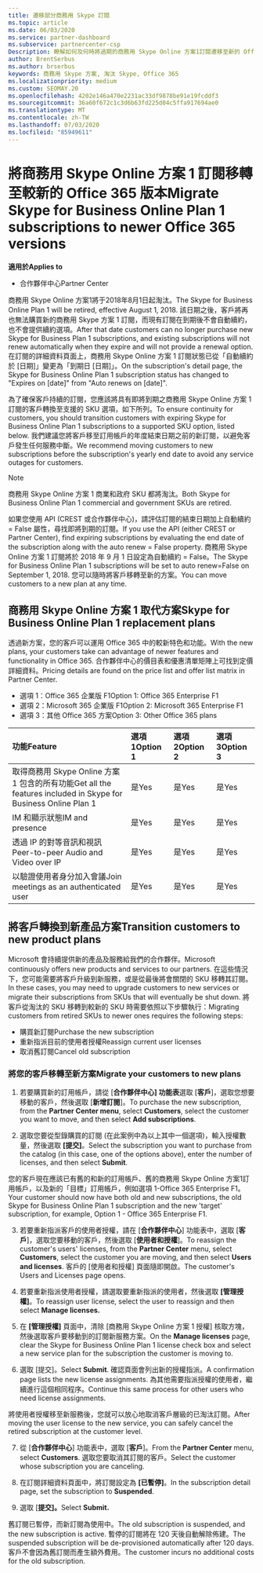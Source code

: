 ```yaml
---
title: 遷移部分商務用 Skype 訂閱
ms.topic: article
ms.date: 06/03/2020
ms.service: partner-dashboard
ms.subservice: partnercenter-csp
Description: 瞭解如何及何時將過期的商務用 Skype Online 方案1訂閱遷移至新的 Office 365 版本。
author: BrentSerbus
ms.author: brserbus
keywords: 商務用 Skype 方案, 淘汰 Skype, Office 365
ms.localizationpriority: medium
ms.custom: SEOMAY.20
ms.openlocfilehash: 4202e146a470e2231ac33df9878be91e19fcddf3
ms.sourcegitcommit: 36a60f672c1c3d6b63fd225d04c5ffa917694ae0
ms.translationtype: MT
ms.contentlocale: zh-TW
ms.lasthandoff: 07/03/2020
ms.locfileid: "85949611"
---
```

# <a name="migrate-skype-for-business-online-plan-1-subscriptions-to-newer-office-365-versions"></a><span data-ttu-id="575e7-104">將商務用 Skype Online 方案 1 訂閱移轉至較新的 Office 365 版本</span><span class="sxs-lookup"><span data-stu-id="575e7-104">Migrate Skype for Business Online Plan 1 subscriptions to newer Office 365 versions</span></span>

<span data-ttu-id="575e7-105">**適用於**</span><span class="sxs-lookup"><span data-stu-id="575e7-105">**Applies to**</span></span>

- <span data-ttu-id="575e7-106">合作夥伴中心</span><span class="sxs-lookup"><span data-stu-id="575e7-106">Partner Center</span></span>

<span data-ttu-id="575e7-107">商務用 Skype Online 方案1將于2018年8月1日起淘汰。</span><span class="sxs-lookup"><span data-stu-id="575e7-107">The Skype for Business Online Plan 1 will be retired, effective August 1, 2018.</span></span> <span data-ttu-id="575e7-108">該日期之後，客戶將再也無法購買新的商務用 Skype 方案 1 訂閱，而現有訂閱在到期後不會自動續約，也不會提供續約選項。</span><span class="sxs-lookup"><span data-stu-id="575e7-108">After that date customers can no longer purchase new Skype for Business Plan 1 subscriptions, and existing subscriptions will not renew automatically when they expire and will not provide a renewal option.</span></span> <span data-ttu-id="575e7-109">在訂閱的詳細資料頁面上，商務用 Skype Online 方案 1 訂閱狀態已從「自動續約於 [日期]」變更為「到期日 [日期]」。</span><span class="sxs-lookup"><span data-stu-id="575e7-109">On the subscription's detail page, the Skype for Business Online Plan 1 subscription status has changed to "Expires on [date]" from "Auto renews on [date]".</span></span>  

<span data-ttu-id="575e7-110">為了確保客戶持續的訂閱，您應該將具有即將到期之商務用 Skype Online 方案 1 訂閱的客戶轉換至支援的 SKU 選項，如下所列。</span><span class="sxs-lookup"><span data-stu-id="575e7-110">To ensure continuity for customers, you should transition customers with expiring Skype for Business Online Plan 1 subscriptions to a supported SKU option, listed below.</span></span> <span data-ttu-id="575e7-111">我們建議您將客戶移至訂用帳戶的年度結束日期之前的新訂閱，以避免客戶發生任何服務中斷。</span><span class="sxs-lookup"><span data-stu-id="575e7-111">We recommend moving customers to new subscriptions before the subscription's yearly end date to avoid any service outages for customers.</span></span> 

>[!NOTE]
><span data-ttu-id="575e7-112">商務用 Skype Online 方案 1 商業和政府 SKU 都將淘汰。</span><span class="sxs-lookup"><span data-stu-id="575e7-112">Both Skype for Business Online Plan 1 commercial and government SKUs are retired.</span></span>

<span data-ttu-id="575e7-113">如果您使用 API (CREST 或合作夥伴中心)，請評估訂閱的結束日期加上自動續約 = False 屬性，尋找即將到期的訂閱。</span><span class="sxs-lookup"><span data-stu-id="575e7-113">If you use the API (either CREST or Partner Center), find expiring subscriptions by evaluating the end date of the subscription along with the auto renew = False property.</span></span> <span data-ttu-id="575e7-114">商務用 Skype Online 方案 1 訂閱將於 2018 年 9 月 1 日設定為自動續約 = False。</span><span class="sxs-lookup"><span data-stu-id="575e7-114">The Skype for Business Online Plan 1 subscriptions will be set to auto renew=False on September 1, 2018.</span></span> <span data-ttu-id="575e7-115">您可以隨時將客戶移轉至新的方案。</span><span class="sxs-lookup"><span data-stu-id="575e7-115">You can move customers to a new plan at any time.</span></span> 

## <a name="skype-for-business-online-plan-1-replacement-plans"></a><span data-ttu-id="575e7-116">商務用 Skype Online 方案 1 取代方案</span><span class="sxs-lookup"><span data-stu-id="575e7-116">Skype for Business Online Plan 1 replacement plans</span></span>

<span data-ttu-id="575e7-117">透過新方案，您的客戶可以運用 Office 365 中的較新特色和功能。</span><span class="sxs-lookup"><span data-stu-id="575e7-117">With the new plans, your customers take can advantage of newer features and functionality in Office 365.</span></span> <span data-ttu-id="575e7-118">合作夥伴中心的價目表和優惠清單矩陣上可找到定價詳細資料。</span><span class="sxs-lookup"><span data-stu-id="575e7-118">Pricing details are found on the price list and offer list matrix in Partner Center.</span></span> 

- <span data-ttu-id="575e7-119">選項 1：Office 365 企業版 F1</span><span class="sxs-lookup"><span data-stu-id="575e7-119">Option 1: Office 365 Enterprise F1</span></span>
- <span data-ttu-id="575e7-120">選項 2：Microsoft 365 企業版 F1</span><span class="sxs-lookup"><span data-stu-id="575e7-120">Option 2: Microsoft 365 Enterprise F1</span></span>
- <span data-ttu-id="575e7-121">選項 3：其他 Office 365 方案</span><span class="sxs-lookup"><span data-stu-id="575e7-121">Option 3: Other Office 365 plans</span></span>

|<span data-ttu-id="575e7-122">**功能**</span><span class="sxs-lookup"><span data-stu-id="575e7-122">**Feature**</span></span>    |<span data-ttu-id="575e7-123">**選項 1**</span><span class="sxs-lookup"><span data-stu-id="575e7-123">**Option 1**</span></span>   |<span data-ttu-id="575e7-124">**選項 2**</span><span class="sxs-lookup"><span data-stu-id="575e7-124">**Option 2**</span></span>   |<span data-ttu-id="575e7-125">**選項3**</span><span class="sxs-lookup"><span data-stu-id="575e7-125">**Option 3**</span></span>   |
|:-----------------|:-----------------|:-------------|:------------|
|<span data-ttu-id="575e7-126">取得商務用 Skype Online 方案 1 包含的所有功能</span><span class="sxs-lookup"><span data-stu-id="575e7-126">Get all the features included in Skype for Business Online Plan 1</span></span>|<span data-ttu-id="575e7-127">是</span><span class="sxs-lookup"><span data-stu-id="575e7-127">Yes</span></span>   |<span data-ttu-id="575e7-128">是</span><span class="sxs-lookup"><span data-stu-id="575e7-128">Yes</span></span>   |<span data-ttu-id="575e7-129">是</span><span class="sxs-lookup"><span data-stu-id="575e7-129">Yes</span></span>   |
|<span data-ttu-id="575e7-130">IM 和顯示狀態</span><span class="sxs-lookup"><span data-stu-id="575e7-130">IM and presence</span></span> |<span data-ttu-id="575e7-131">是</span><span class="sxs-lookup"><span data-stu-id="575e7-131">Yes</span></span>   |<span data-ttu-id="575e7-132">是</span><span class="sxs-lookup"><span data-stu-id="575e7-132">Yes</span></span>   |<span data-ttu-id="575e7-133">是</span><span class="sxs-lookup"><span data-stu-id="575e7-133">Yes</span></span>   |
|<span data-ttu-id="575e7-134">透過 IP 的對等音訊和視訊</span><span class="sxs-lookup"><span data-stu-id="575e7-134">Peer-to-peer Audio and Video over IP</span></span>|<span data-ttu-id="575e7-135">是</span><span class="sxs-lookup"><span data-stu-id="575e7-135">Yes</span></span>   |<span data-ttu-id="575e7-136">是</span><span class="sxs-lookup"><span data-stu-id="575e7-136">Yes</span></span>   |<span data-ttu-id="575e7-137">是</span><span class="sxs-lookup"><span data-stu-id="575e7-137">Yes</span></span>   
|<span data-ttu-id="575e7-138">以驗證使用者身分加入會議</span><span class="sxs-lookup"><span data-stu-id="575e7-138">Join meetings as an authenticated user</span></span>| <span data-ttu-id="575e7-139">是</span><span class="sxs-lookup"><span data-stu-id="575e7-139">Yes</span></span>   |<span data-ttu-id="575e7-140">是</span><span class="sxs-lookup"><span data-stu-id="575e7-140">Yes</span></span>   |<span data-ttu-id="575e7-141">是</span><span class="sxs-lookup"><span data-stu-id="575e7-141">Yes</span></span>   |

## <a name="transition-customers-to-new-product-plans"></a><span data-ttu-id="575e7-142">將客戶轉換到新產品方案</span><span class="sxs-lookup"><span data-stu-id="575e7-142">Transition customers to new product plans</span></span>

<span data-ttu-id="575e7-143">Microsoft 會持續提供新的產品及服務給我們的合作夥伴。</span><span class="sxs-lookup"><span data-stu-id="575e7-143">Microsoft continuously offers new products and services to our partners.</span></span> <span data-ttu-id="575e7-144">在這些情況下，您可能需要將客戶升級到新服務，或是從最後將會關閉的 SKU 移轉其訂閱。</span><span class="sxs-lookup"><span data-stu-id="575e7-144">In these cases, you may need to upgrade customers to new services or migrate their subscriptions from SKUs that will eventually be shut down.</span></span> <span data-ttu-id="575e7-145">將客戶從淘汰的 SKU 移轉到較新的 SKU 時需要依照以下步驟執行：</span><span class="sxs-lookup"><span data-stu-id="575e7-145">Migrating customers from retired SKUs to newer ones requires the following steps:</span></span>

- <span data-ttu-id="575e7-146">購買新訂閱</span><span class="sxs-lookup"><span data-stu-id="575e7-146">Purchase the new subscription</span></span>
- <span data-ttu-id="575e7-147">重新指派目前的使用者授權</span><span class="sxs-lookup"><span data-stu-id="575e7-147">Reassign current user licenses</span></span>
- <span data-ttu-id="575e7-148">取消舊訂閱</span><span class="sxs-lookup"><span data-stu-id="575e7-148">Cancel old subscription</span></span>

### <a name="migrate-your-customers-to-new-plans"></a><span data-ttu-id="575e7-149">將您的客戶移轉至新方案</span><span class="sxs-lookup"><span data-stu-id="575e7-149">Migrate your customers to new plans</span></span>

1. <span data-ttu-id="575e7-150">若要購買新的訂用帳戶，請從 [**合作夥伴中心] 功能表**選取 [**客戶**]，選取您想要移動的客戶，然後選取 [**新增訂閱**]。</span><span class="sxs-lookup"><span data-stu-id="575e7-150">To purchase the new subscription, from the **Partner Center menu**, select **Customers**, select the customer you want to move, and then select **Add subscriptions**.</span></span>

2. <span data-ttu-id="575e7-151">選取您要從型錄購買的訂閱 (在此案例中為以上其中一個選項)，輸入授權數量，然後選取 **\[提交\]**。</span><span class="sxs-lookup"><span data-stu-id="575e7-151">Select the subscription you want to purchase from the catalog (in this case, one of the options above), enter the number of licenses, and then select **Submit**.</span></span> 

<span data-ttu-id="575e7-152">您的客戶現在應該已有舊的和新的訂用帳戶、舊的商務用 Skype Online 方案1訂用帳戶，以及新的「目標」訂用帳戶，例如選項 1-Office 365 Enterprise F1。</span><span class="sxs-lookup"><span data-stu-id="575e7-152">Your customer should now have both old and new subscriptions, the old Skype for Business Online Plan 1  subscription and the new 'target' subscription, for example, Option 1 - Office 365 Enterprise F1.</span></span>

3. <span data-ttu-id="575e7-153">若要重新指派客戶的使用者授權，請在 [**合作夥伴中心**] 功能表中，選取 [**客戶**]，選取您要移動的客戶，然後選取 [**使用者和授權**]。</span><span class="sxs-lookup"><span data-stu-id="575e7-153">To reassign the customer's users' licenses, from the **Partner Center** menu, select **Customers**, select the customer you are moving, and then select **Users and licenses**.</span></span> <span data-ttu-id="575e7-154">客戶的 [使用者和授權] 頁面隨即開啟。</span><span class="sxs-lookup"><span data-stu-id="575e7-154">The customer's Users and Licenses page opens.</span></span>

4. <span data-ttu-id="575e7-155">若要重新指派使用者授權，請選取要重新指派的使用者，然後選取 **\[管理授權\]**。</span><span class="sxs-lookup"><span data-stu-id="575e7-155">To reassign user license, select the user to reassign and then select **Manage licenses.**</span></span>

5. <span data-ttu-id="575e7-156">在 **\[管理授權\]** 頁面中，清除 \[商務用 Skype Online 方案 1 授權\] 核取方塊，然後選取客戶要移動到的訂閱新服務方案。</span><span class="sxs-lookup"><span data-stu-id="575e7-156">On the **Manage licenses** page, clear the Skype for Business Online Plan 1 license check box and select a new service plan for the subscription the customer is moving to.</span></span>

6. <span data-ttu-id="575e7-157">選取 [提交]。</span><span class="sxs-lookup"><span data-stu-id="575e7-157">Select **Submit**.</span></span> <span data-ttu-id="575e7-158">確認頁面會列出新的授權指派。</span><span class="sxs-lookup"><span data-stu-id="575e7-158">A confirmation page lists the new license assignments.</span></span> <span data-ttu-id="575e7-159">為其他需要指派授權的使用者，繼續進行這個相同程序。</span><span class="sxs-lookup"><span data-stu-id="575e7-159">Continue this same process for other users who need license assignments.</span></span>

<span data-ttu-id="575e7-160">將使用者授權移至新服務後，您就可以放心地取消客戶層級的已淘汰訂閱。</span><span class="sxs-lookup"><span data-stu-id="575e7-160">After moving the user license to the new service, you can safely cancel the retired subscription at the customer level.</span></span>

7. <span data-ttu-id="575e7-161">從 [**合作夥伴中心**] 功能表中，選取 [**客戶**]。</span><span class="sxs-lookup"><span data-stu-id="575e7-161">From the **Partner Center** menu, select **Customers**.</span></span> <span data-ttu-id="575e7-162">選取您要取消其訂閱的客戶。</span><span class="sxs-lookup"><span data-stu-id="575e7-162">Select the customer whose subscription you are canceling.</span></span>

8. <span data-ttu-id="575e7-163">在訂閱詳細資料頁面中，將訂閱設定為 **\[已暫停\]**。</span><span class="sxs-lookup"><span data-stu-id="575e7-163">In the subscription detail page, set the subscription to **Suspended**.</span></span>

9. <span data-ttu-id="575e7-164">選取 [**提交]。**</span><span class="sxs-lookup"><span data-stu-id="575e7-164">Select **Submit.**</span></span>

<span data-ttu-id="575e7-165">舊訂閱已暫停，而新訂閱為使用中。</span><span class="sxs-lookup"><span data-stu-id="575e7-165">The old subscription is suspended, and the new subscription is active.</span></span> <span data-ttu-id="575e7-166">暫停的訂閱將在 120 天後自動解除佈建。</span><span class="sxs-lookup"><span data-stu-id="575e7-166">The suspended subscription will be de-provisioned automatically after 120 days.</span></span> <span data-ttu-id="575e7-167">客戶不會因為舊訂閱而產生額外費用。</span><span class="sxs-lookup"><span data-stu-id="575e7-167">The customer incurs no additional costs for the old subscription.</span></span>

